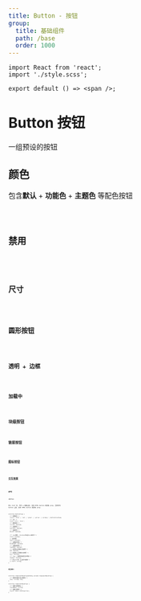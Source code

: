 ```yaml
---
title: Button - 按钮
group:
  title: 基础组件
  path: /base
  order: 1000
---
```


<!-- 样式 -->

```tsx | inline
import React from 'react';
import './style.scss';

export default () => <span />;
```

# Button 按钮

一组预设的按钮

## 颜色

包含**默认** + **功能色** + **主题色** 等配色按钮

<code src="./button-demo-color.tsx" />

## 禁用

<code src="./button-demo-disabled.tsx" />

## 尺寸

<code src="./button-demo-size.tsx" />

## 圆形按钮

<code src="./button-demo-circle.tsx" />

## 透明 + 边框

<code src="./button-demo-outline.tsx" />

## 加载中

<code src="./button-demo-loading.tsx" />

## 块级按钮

<code src="./button-demo-block.tsx" />

## 链接按钮

<code src="./button-demo-link.tsx" />

## 图标按钮

<code src="./button-demo-icon.tsx" />

## 交互效果

<code src="./button-demo-effect.tsx" />

## API

**`<Button>`**

传入 href 时, 作为 a 链接渲染, 支持 HTML button 的所有 prop, 否则作为 button 渲染，支持 HTML button 的所有 prop.

```tsx | pure
interface ButtonProps {
  /** 按钮颜色 */
  color?: 'blue' | 'red' | 'green' | 'yellow' | 'primary' | ButtonColorEnum;
  /** 大小 */
  size?: Size | 'mini';
  /** 圆形按钮 */
  circle?: boolean;
  /** 边框按钮 */
  outline?: boolean;
  /** 块级按钮 */
  block?: boolean;

  /** icon按钮, children可以是Icon或文字 */
  icon?: boolean;
  // 文本按钮
  text?: boolean;
  /** 设置禁用状态 */
  disabled?: boolean;
  /** 设置加载状态 */
  loading?: boolean;
  /** 仅启用md风格的点击效果 */
  md?: boolean;
  /** 仅启用win风格的点击效果 */
  win?: boolean;
  /** true | 常规状态是否显示阴影 */
  shadow?: boolean;
  /** 传入href时，会渲染为a链接 */
  // href?: string;
}
```

**相关接口**

```tsx | pure
interface ComponentBasePropsWithAny extends ComponentBaseProps {
  /** 透传到包裹元素上的属性 */
  [key: string]: any;
}

interface ComponentBaseProps {
  /** 包裹元素的类名 */
  className?: string;
  /** 包裹元素样式 */
  style?: React.CSSProperties;
}
```
